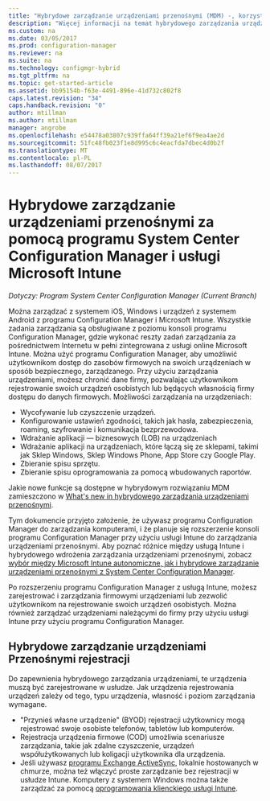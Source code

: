 ```yaml
---
title: "Hybrydowe zarządzanie urządzeniami przenośnymi (MDM) -, korzystając programu Configuration Manager i Microsoft Intune | Dokumentacja firmy Microsoft"
description: "Więcej informacji na temat hybrydowego zarządzania urządzeniami przenośnymi (MDM) z programu System Center Configuration Manager i Microsoft Intune."
ms.custom: na
ms.date: 03/05/2017
ms.prod: configuration-manager
ms.reviewer: na
ms.suite: na
ms.technology: configmgr-hybrid
ms.tgt_pltfrm: na
ms.topic: get-started-article
ms.assetid: bb95154b-f63e-4491-896e-41d732c802f8
caps.latest.revision: "34"
caps.handback.revision: "0"
author: mtillman
ms.author: mtillman
manager: angrobe
ms.openlocfilehash: e54478a03807c939ffa64ff39a21ef6f9ea4ae2d
ms.sourcegitcommit: 51fc48fb023f1e8d995c6c4eacfda7dbec4d0b2f
ms.translationtype: MT
ms.contentlocale: pl-PL
ms.lasthandoff: 08/07/2017
---
```

# <a name="hybrid-mobile-device-management-mdm-with-system-center-configuration-manager-and-microsoft-intune"></a>Hybrydowe zarządzanie urządzeniami przenośnymi za pomocą programu System Center Configuration Manager i usługi Microsoft Intune

*Dotyczy: Program System Center Configuration Manager (Current Branch)*


Można zarządzać z systemem iOS, Windows i urządzeń z systemem Android z programu Configuration Manager i Microsoft Intune. Wszystkie zadania zarządzania są obsługiwane z poziomu konsoli programu Configuration Manager, gdzie wykonać reszty zadań zarządzania za pośrednictwem Internetu w pełni zintegrowana z usługi online Microsoft Intune.  Można użyć programu Configuration Manager, aby umożliwić użytkownikom dostęp do zasobów firmowych na swoich urządzeniach w sposób bezpiecznego, zarządzanego. Przy użyciu zarządzania urządzeniami, możesz chronić dane firmy, pozwalając użytkownikom rejestrowanie swoich urządzeń osobistych lub będących własnością firmy dostępu do danych firmowych. Możliwości zarządzania na urządzeniach:

-   Wycofywanie lub czyszczenie urządzeń.
-   Konfigurowanie ustawień zgodności, takich jak hasła, zabezpieczenia, roaming, szyfrowanie i komunikacja bezprzewodowa.
-   Wdrażanie aplikacji — biznesowych (LOB) na urządzeniach
-   Wdrażanie aplikacji na urządzeniach, które łączą się ze sklepami, takimi jak Sklep Windows, Sklep Windows Phone, App Store czy Google Play.
-   Zbieranie spisu sprzętu.
-   Zbieranie spisu oprogramowania za pomocą wbudowanych raportów.

Jakie nowe funkcje są dostępne w hybrydowym rozwiązaniu MDM zamieszczono w [What's new in hybrydowego zarządzania urządzeniami przenośnymi](../understand/whats-new-in-hybrid-mobile-device-management.md).

Tym dokumencie przyjęto założenie, że używasz programu Configuration Manager do zarządzania komputerami, i że planuje się rozszerzenie konsoli programu Configuration Manager przy użyciu usługi Intune do zarządzania urządzeniami przenośnymi. Aby poznać różnice między usługą Intune i hybrydowego wdrożenia zarządzania urządzeniami przenośnymi, zobacz [wybór między Microsoft Intune autonomiczne, jak i hybrydowe zarządzanie urządzeniami przenośnymi z System Center Configuration Manager](choose-between-standalone-intune-and-hybrid-mobile-device-management.md).

Po rozszerzeniu programu Configuration Manager z usługą Intune, możesz zarejestrować i zarządzania firmowymi urządzeniami lub zezwolić użytkownikom na rejestrowanie swoich urządzeń osobistych. Można również zarządzać urządzeniami należącymi do firmy przy użyciu usługi Intune przy użyciu programu Configuration Manager.

## <a name="hybrid-mdm-enrollment"></a>Hybrydowe zarządzanie urządzeniami Przenośnymi rejestracji
Do zapewnienia hybrydowego zarządzania urządzeniami, te urządzenia muszą być zarejestrowane w usłudze. Jak urządzenia rejestrowania urządzeń zależy od tego, typu urządzenia, własność i poziom zarządzania wymagane.
- "Przynieś własne urządzenie" (BYOD) rejestracji użytkownicy mogą rejestrować swoje osobiste telefonów, tabletów lub komputerów.
- Rejestracja urządzenia firmowe (COD) umożliwia scenariusze zarządzania, takie jak zdalne czyszczenie, urządzeń współużytkowanych lub koligacji użytkownika dla urządzenia.
- Jeśli używasz [programu Exchange ActiveSync](../plan-design/device-enrollment-methods.md#mobile-device-management-with-exchange-activesync-and-configuration-manager), lokalnie hostowanych w chmurze, można też włączyć proste zarządzanie bez rejestracji w usłudze Intune. Komputery z systemem Windows można także zarządzać za pomocą [oprogramowania klienckiego usługi Intune](/intune/deploy-use/manage-windows-pcs-with-microsoft-intune).
